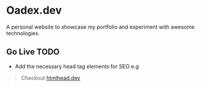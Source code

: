 # Oadex.dev
A personal website to showcase my portfolio and experiment with awesome technologies.

## Go Live TODO
- Add the necessary head tag elements for SEO e.g
> Checkout [htmlhead.dev](https://htmlhead.dev/)